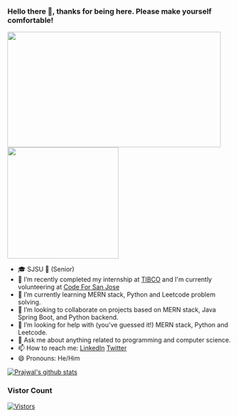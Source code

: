 ### Hello there 👋, thanks for being here. Please make yourself comfortable!

 <img src="https://media.giphy.com/media/3ornk57KwDXf81rjWM/giphy.gif" width="480" height="259"/>
 <img src="https://media.giphy.com/media/5L57f5fI3f2716NaJ3/giphy.gif" width="250" height="250"/>

- 🎓 SJSU 👴 (Senior)
- 🔭 I’m recently completed my internship at [TIBCO](https://www.tibco.com) and I'm currently volunteering at [Code For San Jose](https://https://www.codeforsanjose.com/)
- 🌱 I’m currently learning MERN stack, Python and Leetcode problem solving. 
- 👯 I’m looking to collaborate on projects based on MERN stack, Java Spring Boot, and Python backend. 
- 🤔 I’m looking for help with (you've guessed it!) MERN stack, Python and Leetcode. 
- 💬 Ask me about anything related to programming and computer science.
- 📫 How to reach me: [LinkedIn](https://www.linkedin.com/in/prajwalpyakurel) [Twitter](https://www.twitter.com/prajwal_pp)
- 😄 Pronouns: He/Him

[![Prajwal's github stats](https://github-readme-stats.vercel.app/api?username=prazolpp&show_icons=true&theme=merko)](https://www.github.com/prazolpp)


### Vistor Count
[![Vistors](https://profile-counter.glitch.me/prazolpp/count.svg)](https://profile-counter.glitch.me/prazolpp/count.svg)

<!--**prazolpp/prazolpp** is a ✨ _special_ ✨ repository because its `README.md` (this file) appears on your GitHub profile.
- ⚡ Fun fact: 
-->
